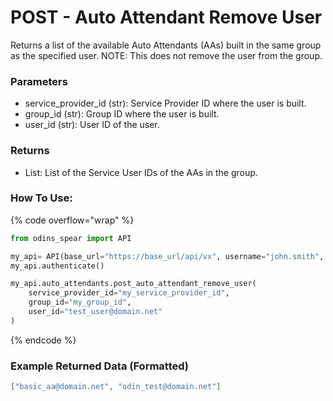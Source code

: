 # POST - Auto Attendant Remove User

Returns a list of the available Auto Attendants (AAs) built in the same group as the specified user. NOTE: This does not remove the user from the group.

### Parameters&#x20;

* service_provider_id (str): Service Provider ID where the user is built. 
* group_id (str): Group ID where the user is built. 
* user_id (str): User ID of the user.

### Returns

* List: List of the Service User IDs of the AAs in the group.

### How To Use:

{% code overflow="wrap" %}
```python
from odins_spear import API

my_api= API(base_url="https://base_url/api/vx", username="john.smith", password="ODIN_INSTANCE_1")
my_api.authenticate()

my_api.auto_attendants.post_auto_attendant_remove_user(
    service_provider_id="my_service_provider_id",
    group_id="my_group_id", 
    user_id="test_user@domain.net"
)
```
{% endcode %}

### Example Returned Data (Formatted)
```json
["basic_aa@domain.net", "odin_test@domain.net"]


```
